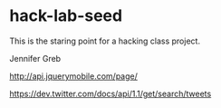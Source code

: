 hack-lab-seed
=============

This is the staring point for a hacking class project.

 Jennifer Greb
 
 
 http://api.jquerymobile.com/page/
 
 https://dev.twitter.com/docs/api/1.1/get/search/tweets 
